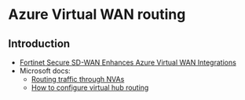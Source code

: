 # Azure Virtual WAN routing

## Introduction


- [Fortinet Secure SD-WAN Enhances Azure Virtual WAN Integrations](https://www.fortinet.com/blog/business-and-technology/fortinet-secure-sd-wan-enhances-azure-virtual-wan-integrations)
- Microsoft docs:
  - [Routing traffic through NVAs](https://docs.microsoft.com/en-us/azure/virtual-wan/scenario-route-through-nvas-custom)
  - [How to configure virtual hub routing](https://docs.microsoft.com/en-us/azure/virtual-wan/how-to-virtual-hub-routing)